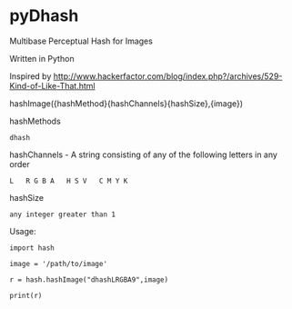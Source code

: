 # pyDhash

Multibase Perceptual Hash for Images

Written in Python

Inspired by http://www.hackerfactor.com/blog/index.php?/archives/529-Kind-of-Like-That.html

hashImage({hashMethod}{hashChannels}{hashSize},{image})

hashMethods
    
    dhash
  
hashChannels - A string consisting of any of the following letters in any order
    
    L   R G B A   H S V   C M Y K

hashSize
    
    any integer greater than 1
 
Usage:

    import hash
    
    image = '/path/to/image'
    
    r = hash.hashImage("dhashLRGBA9",image)
    
    print(r)
